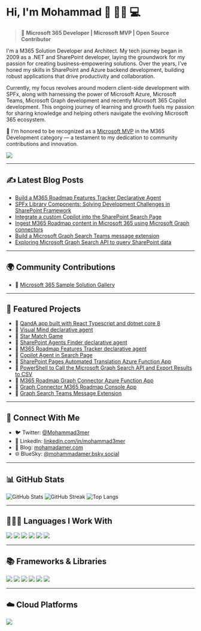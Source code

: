 # Hi, I'm Mohammad 👋 🚴🏃 💻

> 🎯 **Microsoft 365 Developer | Microsoft MVP | Open Source Contributor**

I'm a M365 Solution Developer and Architect. My tech journey began in 2009 as a .NET and SharePoint developer, laying the groundwork for my passion for creating business-empowering solutions. Over the years, I’ve honed my skills in SharePoint and Azure backend development, building robust applications that drive productivity and collaboration.

Currently, my focus revolves around modern client-side development with SPFx, along with harnessing the power of Microsoft Azure, Microsoft Teams, Microsoft Graph development and recently Microsoft 365 Copilot development. 
This ongoing journey of learning and growth fuels my passion for sharing knowledge and helping others navigate the evolving Microsoft 365 ecosystem.

🏅 I'm honored to be recognized as a [Microsoft MVP](https://mvp.microsoft.com/en-US/mvp/profile/70c07471-e35b-4100-97de-5df691ed2b24) in the M365 Development category — a testament to my dedication to community contributions and innovation.

![](https://api.visitorbadge.io/api/VisitorHit?user=mohammadamer&repo=github-visitors-badge&countColor=%237B1E7A)

---

## ✍️ Latest Blog Posts

<!--START_SECTION:feed-->
* [Build a M365 Roadmap Features Tracker Declarative Agent](https://mohamadamer.com/blog/microsoft365/2025-02-19-Build-M365-Roadmap-Features-Tracker-Declarative-Agent/)
* [SPFx Library Components: Solving Development Challenges in SharePoint Framework](https://mohamadamer.com/blog/microsoft365/2025-01-02-SPFx-Library-Components-Solving-Development-Challenges-in-SharePoint-Framework/)
* [Integrate a custom Copilot into the SharePoint Search Page](https://mohamadamer.com/blog/microsoft365/2024-08-06-Integrating-a-custom-copilot-into-the-SharePoint-Search-Page/)
* [Ingest M365 Roadmap content in Microsoft 365 using Microsoft Graph connectors](https://mohamadamer.com/blog/microsoft365/2024-02-18-Ingest-M365-Roadmap-Content-in-Microsoft-365-Using-Microsoft-Graph-Connectors/)
* [Build a Microsoft Graph Search Teams message extension](https://mohamadamer.com/blog/microsoft365/2024-01-16-Microsoft-Graph-Search-Teams-message-extension/)
* [Exploring Microsoft Graph Search API to query SharePoint data](https://mohamadamer.com/blog/microsoft365/2023-12-02-Exploring-Microsoft-Graph-Search-API-to-query-SharePoint-data/)
<!--END_SECTION:feed-->

---

## 🌍 Community Contributions

* 🧩 [Microsoft 365 Sample Solution Gallery](https://adoption.microsoft.com/en-us/sample-solution-gallery/mohammadamer/)

---

## 📌 Featured Projects

* 🧩 [QandA app built with React Typescript and dotnet core 8](https://github.com/mohammadamer/QandA)
* 🧩 [Visual Mind declarative agent](https://github.com/mohammadamer/da-visual-mind-agent)
* 🧩 [Star Match Game](https://github.com/mohammadamer/react-star-match)
* 🧩 [SharePoint Agents Finder declarative agent](https://github.com/mohammadamer/da-sharepoint-agents-finder)
* 🧩 [M365 Roadmap Features Tracker declarative agent](https://github.com/mohammadamer/m365-roadmap-features-tracker-da-agent)
* 🧩 [Copilot Agent in Search Page](https://github.com/mohammadamer/copilot-in-search-page)
* 🧩 [SharePoint Pages Automated Translation Azure Function App](https://github.com/mohammadamer/SharePointPagesTranslation)
* 🧩 [PowerShell to Call the Microsoft Graph Search API and Export Results to CSV](https://github.com/mohammadamer/powershell-ms-graph-search-api)
* 🧩 [M365 Roadmap Graph Connector Azure Function App](https://github.com/mohammadamer/GraphConnectorFunction)
* 🧩 [Graph Connector M365 Roadmap Console App](https://github.com/mohammadamer/GraphConnectorM365RoadMap)
* 🧩 [Graph Search Teams Message Extension](https://github.com/mohammadamer/msgext-graph-search)
---

## 🔗 Connect With Me

- 🐦 Twitter: [@Mohammad3mer](https://twitter.com/Mohammad3mer)
- 💼 LinkedIn: [linkedin.com/in/mohammad3mer](https://www.linkedin.com/in/mohammad3mer/)
- 📝 Blog: [mohamadamer.com](https://mohamadamer.com/)
- 🌐 BlueSky: [@mohammadamer.bsky.social](https://bsky.app/profile/mohammadamer.bsky.social)

---

## 📊 GitHub Stats

![GitHub Stats](https://github-readme-stats.vercel.app/api?username=mohammadamer&show_icons=true&theme=radical)
![GitHub Streak](https://streak-stats.demolab.com?user=mohammadamer&theme=radical)
![Top Langs](https://github-readme-stats.vercel.app/api/top-langs/?username=mohammadamer&layout=compact&theme=radical)

---

## 👨🏻‍💻 Languages I Work With

<p>
  <img src="https://img.shields.io/badge/C%23-239120?style=for-the-badge&logo=c-sharp&logoColor=white"/>
  <img src="https://img.shields.io/badge/TypeScript-007ACC?style=for-the-badge&logo=typescript&logoColor=white"/>
  <img src="https://img.shields.io/badge/JavaScript-323330?style=for-the-badge&logo=javascript&logoColor=F7DF1E"/>
  <img src="https://img.shields.io/badge/HTML5-E34F26?style=for-the-badge&logo=html5&logoColor=white"/>
  <img src="https://img.shields.io/badge/CSS3-1572B6?style=for-the-badge&logo=css3&logoColor=white"/>
  <img src="https://img.shields.io/badge/JSON-5E5C5C?style=for-the-badge&logo=json&logoColor=white"/>
</p>

---

## 📚 Frameworks & Libraries

<p>
  <img src="https://img.shields.io/badge/.NET-512BD4?style=for-the-badge&logo=dotnet&logoColor=white"/>
  <img src="https://img.shields.io/badge/SPFx-008272?style=for-the-badge&logo=sharepoint&logoColor=white"/>
  <img src="https://img.shields.io/badge/React-20232A?style=for-the-badge&logo=react&logoColor=61DAFB"/>
  <img src="https://img.shields.io/badge/Bootstrap-563D7C?style=for-the-badge&logo=bootstrap&logoColor=white"/>
  <img src="https://img.shields.io/badge/SASS-hotpink.svg?style=for-the-badge&logo=SASS&logoColor=white"/>
  <img src="https://img.shields.io/badge/jQuery-0769AD?style=for-the-badge&logo=jquery&logoColor=white"/>
</p>

---

## ☁️ Cloud Platforms

<p>
  <img src="https://img.shields.io/badge/Azure-0078D4?style=for-the-badge&logo=azure-devops&logoColor=white"/>
</p>
